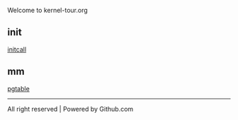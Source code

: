 Welcome to kernel-tour.org

## init

[initcall](init/initcall)

## mm

[pgtable](mm/pgtable)


---

All right reserved | Powered by Github.com
